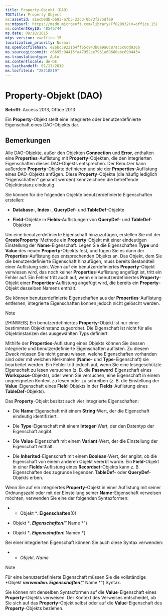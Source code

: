 ```yaml
---
title: Property-Objekt (DAO)
TOCTitle: Property Object
ms:assetid: a1ecb0db-bb93-a7b5-23c3-0b73f275dfe0
ms:mtpsurl: https://msdn.microsoft.com/library/Ff820932(v=office.15)
ms:contentKeyID: 48546744
ms.date: 09/18/2015
mtps_version: v=office.15
localization_priority: Normal
ms.openlocfilehash: e26bc59221b4ff55c943b6a9a0c87ac5c0dd936b
ms.sourcegitcommit: d6695c94415fa47952ee7961a69660abc0904434
ms.translationtype: Auto
ms.contentlocale: de-DE
ms.lasthandoff: 01/17/2019
ms.locfileid: "28718819"
---
```

# <a name="property-object-dao"></a>Property-Objekt (DAO)

**Betrifft**: Access 2013, Office 2013

Ein **Property**-Objekt stellt eine integrierte oder benutzerdefinierte Eigenschaft eines DAO-Objekts dar.

## <a name="remarks"></a>Bemerkungen

Alle DAO-Objekte, außer den Objekten **Connection** und **Error**, enthalten eine **Properties**-Auflistung mit **Property**-Objekten, die den integrierten Eigenschaften dieses DAO-Objekts entsprechen. Der Benutzer kann außerdem **Property**-Objekte definieren und sie der **Properties**-Auflistung eines DAO-Objekts anfügen. Diese **Property**-Objekte (die häufig lediglich "Eigenschaften" genannt werden) kennzeichnen die betreffende Objektinstanz eindeutig.

Sie können für die folgenden Objekte benutzerdefinierte Eigenschaften erstellen:

- **Database**-, **Index**-, **QueryDef**- und **TableDef**-Objekte

- **Field**-Objekte in **Fields**-Auflistungen von **QueryDef**- und **TableDef**-Objekten

Um eine benutzerdefinierte Eigenschaft hinzuzufügen, erstellen Sie mit der **CreateProperty**-Methode ein **Property**-Objekt mit einer eindeutigen Einstellung der **Name**-Eigenschaft. Legen Sie die Eigenschaften **Type** und **Value** des neuen **Property**-Objekts fest, und fügen Sie es dann der **Properties**-Auflistung des entsprechenden Objekts an. Das Objekt, dem Sie die benutzerdefinierte Eigenschaft hinzufügen, muss bereits Bestandteil einer Auflistung sein. Wenn auf ein benutzerdefiniertes **Property**-Objekt verwiesen wird, das noch keiner **Properties**-Auflistung angefügt ist, tritt ein Fehler auf. Ein Fehler tritt auch auf, wenn ein benutzerdefiniertes **Property**-Objekt einer **Properties**-Auflistung angefügt wird, die bereits ein **Property**-Objekt desselben Namens enthält.

Sie können benutzerdefinierte Eigenschaften aus der **Properties**-Auflistung entfernen, integrierte Eigenschaften können jedoch nicht gelöscht werden.

> [!NOTE]
> [!HINWEIS] Ein benutzerdefiniertes **Property**-Objekt ist nur einer bestimmten Objektinstanz zugeordnet. Die Eigenschaft ist nicht für alle Objektinstanzen des ausgewählten Typs definiert.

Mithilfe der **Properties**-Auflistung eines Objekts können Sie dessen integrierte und benutzerdefinierte Eigenschaften auflisten. Zu diesem Zweck müssen Sie nicht genau wissen, welche Eigenschaften vorhanden sind oder mit welchen Merkmalen (**Name**- und **Type**-Eigenschaft) sie bearbeitet werden. Ein Fehler tritt jedoch auf, wenn Sie eine lesegeschützte Eigenschaft zu lesen versuchen (z. B. die **Password**-Eigenschaft eines **Workspace**-Objekts), oder wenn Sie versuchen, eine Eigenschaft in einem ungeeigneten Kontext zu lesen oder zu schreiben (z. B. die Einstellung der **Value**-Eigenschaft eines **Field**-Objekts in der **Fields**-Auflistung eines **TableDef**-Objekts).

Das **Property**-Objekt besitzt auch vier integrierte Eigenschaften:

- Die **Name**-Eigenschaft mit einem **String**-Wert, der die Eigenschaft eindeutig identifiziert.

- Die **Type**-Eigenschaft mit einem **Integer**-Wert, der den Datentyp der Eigenschaft angibt.

- Die **Value**-Eigenschaft mit einem **Variant**-Wert, der die Einstellung der Eigenschaft enthält.

- Die **Inherited**-Eigenschaft mit einem **Boolean**-Wert, der angibt, ob die Eigenschaft von einem anderen Objekt vererbt wurde. Ein **Field**-Objekt in einer **Fields**-Auflistung eines **Recordset**-Objekts kann z. B. Eigenschaften des zugrunde liegenden **TableDef**- oder **QueryDef**-Objekts erben.

Wenn Sie auf ein integriertes **Property**-Objekt in einer Auflistung mit seiner Ordnungszahl oder mit der Einstellung seiner **Name**-Eigenschaft verweisen möchten, verwenden Sie eine der folgenden Syntaxformen:

- * Objekt ***. Eigenschaften**(0)

- Objekt ****. Eigenschaften**("* Name *")

- Objekt ****. Eigenschaften**\!* Namen *\]

Bei einer integrierten Eigenschaft können Sie auch diese Syntax verwenden:

- - *Objekt*. *Name*

> [!NOTE]
> Für eine benutzerdefinierte Eigenschaft müssen Sie die vollständige *Objekt ***verwenden. Eigenschaften**("* Name *") Syntax.

Sie können mit denselben Syntaxformen auf die **Value**-Eigenschaft eines **Property**-Objekts verweisen. Der Kontext des Verweises entscheidet, ob Sie sich auf das **Property**-Objekt selbst oder auf die **Value**-Eigenschaft des **Property**-Objekts beziehen.

